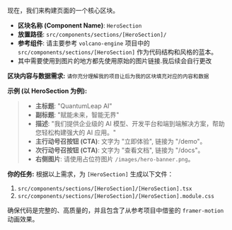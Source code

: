 现在，我们来构建页面的一个核心区块。

- **区块名称 (Component Name)**: `HeroSection`
- **放置路径**: `src/components/sections/[HeroSection]/`
- **参考组件**: 请主要参考 `volcano-engine` 项目中的 `src/components/sections/[HeroSection]` 作为代码结构和风格的蓝本。
- 其中需要使用到图片的地方都先使用原始的图片链接.我后续会自行更改

**区块内容与数据需求:**
`请你充分理解我的项目让后为我的区块填充对应的内容和数据`

**示例 (以 HeroSection 为例):**
> *   **主标题**: "QuantumLeap AI"
> *   **副标题**: "赋能未来，智能无界"
> *   **描述**: "我们提供企业级的 AI 模型、开发平台和端到端解决方案，帮助您轻松构建强大的 AI 应用。"
> *   **主行动号召按钮 (CTA)**: 文字为 "立即体验", 链接为 "/demo"。
> *   **次行动号召按钮 (CTA)**: 文字为 "查看文档", 链接为 "/docs"。
> *   **右侧图片**: 请使用占位符图片 `/images/hero-banner.png`。

**你的任务:**
根据以上需求，为 `[HeroSection]` 生成以下文件：
1.  `src/components/sections/[HeroSection]/[HeroSection].tsx`
2.  `src/components/sections/[HeroSection]/[HeroSection].module.css`

确保代码是完整的、高质量的，并且包含了从参考项目中借鉴的 `framer-motion` 动画效果。